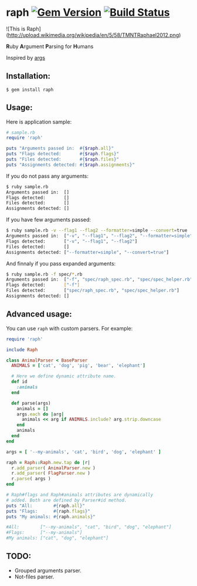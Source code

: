 # raph [![Gem Version](https://badge.fury.io/rb/raph.svg)](https://rubygems.org/gems/raph) [![Build Status](https://api.travis-ci.org/veelenga/raph.svg?branch=master)](https://travis-ci.org/veelenga/raph)

![This is Raph]
(http://upload.wikimedia.org/wikipedia/en/5/58/TMNTRaphael2012.png)

**R**uby **A**rgument **P**arsing for **H**umans


Inspired by [args](https://github.com/kennethreitz/args)

## Installation:

`$ gem install raph`


## Usage:

Here is application sample:

```ruby
# sample.rb
require 'raph'

puts "Arguments passed in:  #{$raph.all}"
puts "Flags detected:       #{$raph.flags}"
puts "Files detected:       #{$raph.files}"
puts "Assignments detected: #{$raph.assignments}"
```

If you do not pass any arguments:

```sh
$ ruby sample.rb
Arguments passed in:  []
Flags detected:       []
Files detected:       []
Assignments detected: []
```

If you have few arguments passed:

```sh
$ ruby sample.rb -v --flag1 --flag2 --formatter=simple --convert=true
Arguments passed in:  ["-v", "--flag1", "--flag2", "--formatter=simple", "--convert=true"]
Flags detected:       ["-v", "--flag1", "--flag2"]
Files detected:       []
Assignments detected: ["--formatter=simple", "--convert=true"]
```

And finnaly if you pass expanded arguments:

```sh
$ ruby sample.rb -f spec/*.rb
Arguments passed in:  ["-f", "spec/raph_spec.rb", "spec/spec_helper.rb"]
Flags detected:       ["-f"]
Files detected:       ["spec/raph_spec.rb", "spec/spec_helper.rb"]
Assignments detected: []
```

## Advanced usage:

You can use `raph` with custom parsers. For example:

```ruby
require 'raph'

include Raph

class AnimalParser < BaseParser
  ANIMALS = ['cat', 'dog', 'pig', 'bear', 'elephant']

  # Here we define dynamic attribute name.
  def id
    :animals
  end

  def parse(args)
    animals = []
    args.each do |arg|
      animals << arg if ANIMALS.include? arg.strip.downcase
    end
    animals
  end
end

args = [ '--my-animals', 'cat', 'bird', 'dog', 'elephant' ]

raph = Raph::Raph.new.tap do |r|
  r.add_parser( AnimalParser.new )
  r.add_parser( FlagParser.new )
  r.parse( args )
end

# Raph#flags and Raph#animals attributes are dynamically
# added. Both are defined by Parser#id method.
puts "All:        #{raph.all}"
puts "Flags:      #{raph.flags}"
puts "My animals: #{raph.animals}"

#All:        ["--my-animals", "cat", "bird", "dog", "elephant"]
#Flags:      ["--my-animals"]
#My animals: ["cat", "dog", "elephant"]

```

## TODO:
 - Grouped arguments parser.
 - Not-files parser.

